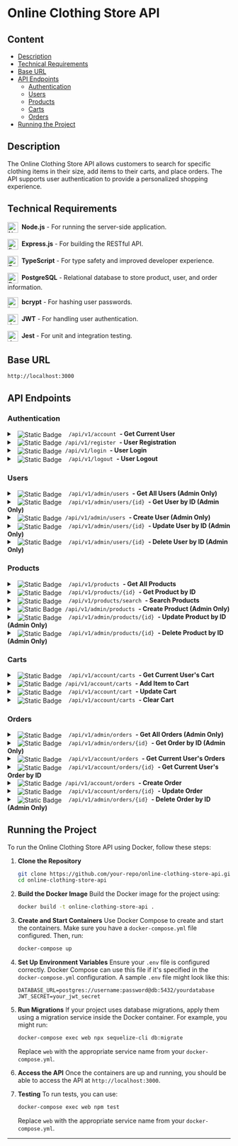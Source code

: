 # Online Clothing Store API

## Content
- [Description](#description)
- [Technical Requirements](#technical-requirements)
- [Base URL](#base-url) 
- [API Endpoints](#api-endpoints)
  - [Authentication](#authentication)
  - [Users](#users)
  - [Products](#products)
  - [Carts](#carts)
  - [Orders](#orders)
- [Running the Project](#running-the-project)

## Description
The Online Clothing Store API allows customers to search for specific clothing items in their size, add items to their carts, and place orders. The API supports user authentication to provide a personalized shopping experience.


## Technical Requirements

<img src="https://github.com/user-attachments/assets/9b53ecc0-c37a-433a-b146-66fe7340d7b2" alt="Node.js" height="24" align="center"/>&nbsp; **Node.js** - For running the server-side application.  

<img src="https://github.com/user-attachments/assets/cf65b516-de39-4cf8-bdef-ff09b2f187b5" alt="Express.js" height="24" align="center"/>&nbsp; **Express.js** - For building the RESTful API.

<img src="https://github.com/user-attachments/assets/94839a39-279d-43c1-89d7-7f460ed78e56" alt="TypeScript" height="24" align="center"/>&nbsp; **TypeScript** - For type safety and improved developer experience.

<img src="https://github.com/user-attachments/assets/edd03751-3aee-4d2c-befd-bddbd4d10a8b" alt="PostgreSQL" height="24" align="center"/>&nbsp; **PostgreSQL** - Relational database to store product, user, and order information.

<img src="https://github.com/user-attachments/assets/30e8c509-da90-44c4-9b85-c6e515fe4e30" alt="bcrypt" height="24" align="center"/>&nbsp; **bcrypt** - For hashing user passwords.

<img src="https://github.com/user-attachments/assets/cc786919-f195-44c2-9c97-6df104017ab9" alt="JWT" height="24" align="center"/>&nbsp; **JWT** - For handling user authentication.  
 
<img src="https://github.com/user-attachments/assets/428687f9-ebcc-4507-9990-3f55f8ef0dbb" alt="Jest" height="24" align="center"/>&nbsp; **Jest** - For unit and integration testing.


## Base URL 
`http://localhost:3000`

## API Endpoints

### Authentication

<details>
  <summary>&nbsp;&nbsp;<img alt="Static Badge" src="https://img.shields.io/badge/GET-399918" align="center">&nbsp; &nbsp; <code>/api/v1/account</code>&nbsp;&nbsp;<strong>- Get Current User</strong></summary>
  
- **Description**: This endpoint retrieves the details of the currently logged-in user.
- **Endpoint**: `/api/v1/account`
- **Method**: `GET`
- **Response**:
  - `200 OK` with currently logged user's details
  - `401 Unauthorized` on invalid credentials
    
- **Example Request**:

  ```sh
  curl '{base_url}/api/v1/account' \
  -H 'Authorization: Bearer {token}'
  ```
- **Example Response**:

  ```json
  {
    "id": "1",
    "email": "user@example.com",
    "first_name": "Jon",
    "last_name": "Snow",
    "role": "user"  /Possible values: "admin", "user"
  }
  ```
</details>  
<details>
   <summary>&nbsp;&nbsp;<img alt="Static Badge" src="https://img.shields.io/badge/POST-0F67B1" align="center">&nbsp;&nbsp;<code>/api/v1/register</code>&nbsp;&nbsp;<strong>- User Registration</strong></summary>  
  
- **Description**: This endpoint registers a new user with the provided details. The role is automatically assigned as `user` and cannot be specified during registration.
- **Endpoint**: `/api/v1/register`
- **Method**: `POST`
- **Request Body**:
  ```json
   {
     "email": "string",
     "password": "string",
     "first_name": "string",
     "last_name": "string"
   }
  ```
- **Response**:
  - `201 Created` on successful registration with user details (role will be assigned as `user`)
  - `400 Bad Request` on invalid input or if the user already exists
- **Example Request**:

  ```sh
  curl -X POST '{base_url}/api/v1/register' \
  -H 'Content-Type: application/json' \
  -d '{
    "email": "user@example.com",
    "password": "password123",
    "first_name": "Jon",
    "last_name": "Snow"
  }'
  ```
- **Example Response**:

  ```json
  {
    "id": "1",
    "email": "user@example.com",
    "first_name": "Jon",
    "last_name": "Snow",
    "role": "user"  // Automatically assigned role for new users
  }
  ```
</details>

<details>
   <summary>&nbsp;&nbsp;<img alt="Static Badge" src="https://img.shields.io/badge/POST-0F67B1" align="center">&nbsp;&nbsp;<code>/api/v1/login</code>&nbsp;&nbsp;<strong>- User Login</strong></summary>  
  
- **Description**: This endpoint authenticates a user and returns a JWT token if the credentials are valid. The token can be used to access protected routes and resources.
- **Endpoint**: `/api/v1/login`
- **Method**: `POST`
- **Request Body**:
  ```json
   {
     "email": "string",
     "password": "string"
   }
  ```
- **Response**:
  - `200 OK` with JWT token
  - `401 Unauthorized` on invalid credentials
- **Example Request**:

  ```sh
  curl -X POST '{base_url}/api/v1/login' \
  -H 'Content-Type: application/json' \
  -d '{
    "email": "user@example.com",
    "password": "password123"
  }'
  ```
- **Example Response**:

  ```json
  {
    "token": "eyJhbGciOiJIUzI1NiIsInR5cCI6IkpXVCJ9..."
  }
  ```
</details>

<details>
<summary>&nbsp;&nbsp;<img alt="Static Badge" src="https://img.shields.io/badge/DEL-E4003A" align="center">&nbsp; &nbsp; <code>/api/v1/logout</code>&nbsp;&nbsp;<strong>- User Logout</strong></summary>

- **Description**: This endpoint logs out the user by invalidating their JWT token. After successful logout, the token should no longer be accepted for authenticated requests.
- **Endpoint**: `/api/v1/logout`
- **Method**: `DELETE`
- **Request Headers**:
  - `Authorization` (string, required) - The JWT token to be invalidated.
- **Response**:
  - `200 OK` with an empty response indicating successful logout
  - `401 Unauthorized` if the token is invalid or missing
  
- **Example Request**:

  ```sh
  curl -X DELETE '{base_url}/api/v1/logout' \
  -H 'Authorization: Bearer {token}'
  ```
- **Example Response**:
  
  ```json
  {}
  ```
</details>
  
### Users

<details>
<summary>&nbsp;&nbsp;<img alt="Static Badge" src="https://img.shields.io/badge/GET-399918" align="center">&nbsp; &nbsp; <code>/api/v1/admin/users</code>&nbsp;&nbsp;<strong>- Get All Users (Admin Only)</strong></summary>

- **Description**: This endpoint retrieves a list of all users in the system. It is restricted to administrators or users with specific permissions. Access to this endpoint should be granted only to those with administrative privileges.
- **Endpoint**: `/api/v1/admin/users`
- **Method**: `GET`
- **Request Headers**:
  - `Authorization` (string, required) - The JWT token for authorization. Only users with admin roles or specific permissions should be able to access this endpoint.
- **Response**:
  - `200 OK` with a list of users
  - `401 Unauthorized` if the token is missing or invalid
  - `403 Forbidden` if the authenticated user does not have the necessary permissions to access the user list
  
- **Example Request**:

  ```sh
  curl '{base_url}/api/v1/admin/users' \
  -H 'Authorization: Bearer {admin_token}'
  ```
- **Example Response**:

  ```json
  [
    {
      "id": "1",
      "email": "user@example.com",
      "first_name": "Jon",
      "last_name": "Snow",
      "role": "user"  
    },
    {
      "id": "2",
      "email": "user2@example.com",
      "first_name": "Arya",
      "last_name": "Stark",
      "role": "admin"  
    }
  ]
  ```
</details>

<details>
<summary>&nbsp;&nbsp;<img alt="Static Badge" src="https://img.shields.io/badge/GET-399918" align="center">&nbsp; &nbsp; <code>/api/v1/admin/users/{id}</code>&nbsp;&nbsp;<strong>- Get User by ID (Admin Only)</strong></summary>

- **Description**: Retrieves detailed information about a specific user based on the user ID. This endpoint is accessible only to administrators. Administrators can view details of any user.
- **Endpoint**: `/api/v1/admin/users/{id}`
- **Method**: `GET`
- **Path Parameters**:
  - `id` (string, required) - The ID of the user whose details are being retrieved
- **Request Headers**:
  - `Authorization` (string, required) - The JWT token for authorization. Only administrators with a valid token should be able to access this endpoint.
- **Response**:
  - `200 OK` with user details including role
  - `404 Not Found` if the user does not exist
  - `403 Forbidden` if the user does not have admin privileges

- **Example Request**:

  ```sh
  curl '{base_url}/api/v1/admin/users/{id}' \
  -H 'Authorization: Bearer {admin_token}'
  ```

- **Example Response**:

  ```json
  {
    "id": "1",
    "email": "user@example.com",
    "first_name": "Jon",
    "last_name": "Snow",
    "role": "user"
  }
  ```
</details> 

<details>
<summary>&nbsp;&nbsp;<img alt="Static Badge" src="https://img.shields.io/badge/POST-0F67B1" align="center">&nbsp;&nbsp;<code>/api/v1/admin/users</code>&nbsp;&nbsp;<strong>- Create User (Admin Only)</strong></summary>

- **Description**: This endpoint is used by administrators to create a new user in the system. The request must include the role of the new user, which is assigned by the administrator. This ensures that the user is assigned appropriate permissions from the moment of creation. Access to this endpoint is restricted to administrators.
- **Endpoint**: `/api/v1/admin/users`
- **Method**: `POST`
- **Request Body**:
  ```json
  {
    "first_name": "string",
    "last_name": "string",
    "email": "string",
    "password": "string",
    "role": "string" // Possible values: "user", "admin"
  }
  ```
- **Request Headers**:
  - `Authorization` (string, required) - The JWT token for authorization. Only users with admin roles or specific permissions should be able to access this endpoint.
- **Response**:
  - `201 Created` with details of the newly created user, including assigned role
  - `400 Bad Request` if the request body is invalid or missing required fields
  - `422 Unprocessable Entity` if the email is already in use or other validation errors
  - `403 Forbidden` if the authenticated user does not have the necessary permissions to create a new user
  
- **Example Request**:

  ```sh
  curl -X POST '{base_url}/api/v1/admin/users' \
  -H 'Authorization: Bearer {admin_token}' \
  -H 'Content-Type: application/json' \
  -d '{
    "first_name": "Jon",
    "last_name": "Snow",
    "email": "user@example.com",
    "password": "password123",
    "role": "user"
  }'
  ```
- **Example Response**:

  ```json
  {
    "id": "1",
    "email": "user@example.com",
    "first_name": "Jon",
    "last_name": "Snow",
    "role": "user"
  }
  ```
</details>

<details>
<summary>&nbsp;&nbsp;<img alt="Static Badge" src="https://img.shields.io/badge/PUT-FF8C00" align="center">&nbsp; &nbsp; <code>/api/v1/admin/users/{id}</code>&nbsp;&nbsp;<strong>- Update User by ID (Admin Only)</strong></summary>

- **Description**: Updates the details of a specific user based on their ID. This endpoint is accessible only to administrators. Administrators can update user details, including roles.
- **Endpoint**: `/api/v1/admin/users/{id}`
- **Method**: `PUT`
- **Path Parameters**:
  - `id` (string, required) - The ID of the user whose details are being updated
- **Request Headers**:
  - `Authorization` (string, required) - The JWT token for authorization. Only administrators with a valid token should be able to access this endpoint.
- **Request Body**:
  ```json
  {
    "first_name": "string",
    "last_name": "string",
    "email": "string",
    "password": "string",   
    "role": "string"       
  }
  ```
- **Response**:
  - `200 OK` with updated user details
  - `400 Bad Request` on validation error
  - `404 Not Found` if the user does not exist
  - `403 Forbidden` if the user does not have admin privileges

- **Example Request**:

  ```sh
  curl -X PUT '{base_url}/api/v1/admin/users/{id}' \
  -H 'Content-Type: application/json' \
  -H 'Authorization: Bearer {admin_token}' \
  -d '{
    "first_name": "John",
    "last_name": "Doe",
    "email": "new-user@example.com",
    "password": "new-password123",
    "role": "admin" 
  }'
  ```

- **Example Response**:

  ```json
  {
    "id": "1",
    "email": "new-user@example.com",
    "first_name": "John",
    "last_name": "Doe",
    "role": "admin"  
  }
  ```
</details> 

<details>
<summary>&nbsp;&nbsp;<img alt="Static Badge" src="https://img.shields.io/badge/DEL-E4003A" align="center">&nbsp; &nbsp; <code>/api/v1/admin/users/{id}</code>&nbsp;&nbsp;<strong>- Delete User by ID (Admin Only)</strong></summary>

- **Description**: This endpoint allows administrators to delete a specific user from the system based on the user ID. Access to this endpoint is restricted to administrators.
- **Endpoint**: `/api/v1/admin/users/{id}`
- **Method**: `DELETE`
- **Path Parameters**:
  - `id` (string, required) - The ID of the user to be deleted
- **Request Headers**:
  - `Authorization` (string, required) - The JWT token for authorization. Only users with admin roles or specific permissions should be able to access this endpoint.
- **Response**:
  - `200 OK` on successful deletion
  - `404 Not Found` if the user does not exist
  - `403 Forbidden` if the authenticated user does not have permission to delete the user

- **Example Request**:

  ```sh
  curl -X DELETE '{base_url}/api/v1/admin/users/{id}' \
  -H 'Authorization: Bearer {admin_token}'
  ```
- **Example Response**:

  ```json
  {}
  ```
</details>

### Products

<details>
<summary>&nbsp;&nbsp;<img alt="Static Badge" src="https://img.shields.io/badge/GET-399918" align="center">&nbsp; &nbsp; <code>/api/v1/products</code>&nbsp;&nbsp;<strong>- Get All Products</strong></summary>

- **Description**: Retrieves a list of all products available in the system, with the option to filter by brand, category, and size. The response includes details such as ID, name, description, price, brand, category, and size. This endpoint is publicly accessible and does not require authentication or authorization.
- **Endpoint**: `/api/v1/products`
- **Method**: `GET`
- **Query Parameters**:
  - `brand` (string, optional) - Filter products by brand.
  - `category` (string, optional) - Filter products by category.
  - `size` (string, optional) - Filter products by size.
- **Response**:
  - `200 OK` with a list of products matching the specified filters. Each product includes details such as ID, name, description, price, brand, category, and size.

- **Example Request**:

  ```sh
  curl '{base_url}/api/v1/products?brand=BrandA&category=CategoryX&size=M'
  ```

- **Example Response**:

  ```json
  [
    {
      "id": "1",
      "name": "Product 1",
      "description": "Description of product 1",
      "price": 100.00,
      "brand": "Brand A",
      "category": "Category X",
      "size": "M"
    },
    {
      "id": "2",
      "name": "Product 2",
      "description": "Description of product 2",
      "price": 150.00,
      "brand": "Brand A",
      "category": "Category X",
      "size": "L"
    }
  ]
  ```

</details>

<details>
<summary>&nbsp;&nbsp;<img alt="Static Badge" src="https://img.shields.io/badge/GET-399918" align="center">&nbsp; &nbsp; <code>/api/v1/products/{id}</code>&nbsp;&nbsp;<strong>- Get Product by ID</strong></summary>

- **Description**: Retrieves detailed information about a specific product based on its ID. This endpoint provides all available details about the product, including its name, description, price, brand, and category. This endpoint is accessible to all users, regardless of their role or authorization status.
- **Endpoint**: `/api/v1/products/{id}`
- **Method**: `GET`
- **Path Parameters**:
  - `id` (string, required) - The ID of the product to retrieve
- **Response**:
  - `200 OK` with product details
  - `404 Not Found` if the product does not exist

- **Example Request**:

  ```sh
  curl '{base_url}/api/v1/products/{id}'
  ```

- **Example Response**:

  ```json
  {
    "id": "1",
    "name": "Product 1",
    "description": "Description of product 1",
    "price": 100.00,
    "brand": "Brand A",
    "category": "Category X",
    "size": "M"
  }
  ``` 
</details>

<details>
<summary>&nbsp;&nbsp;<img alt="Static Badge" src="https://img.shields.io/badge/GET-399918" align="center">&nbsp; &nbsp; <code>/api/v1/products/search</code>&nbsp;&nbsp;<strong>- Search Products</strong></summary>

- **Description**: Searches for products based on a query string that can match either the product name or description. This endpoint provides a way to find products that contain the specified search term in their name or description. It is publicly accessible and does not require authentication or authorization.
- **Endpoint**: `/api/v1/products/search`
- **Method**: `GET`
- **Query Parameters**:
  - `query` (string, required) - The search term used to find products by name or description. The search is case-insensitive and will return products where the term appears in either the name or description.
  - `brand` (string, optional) - Filter results by brand.
  - `category` (string, optional) - Filter results by category.
  - `size` (string, optional) - Filter results by size.
- **Response**:
  - `200 OK` with a list of products matching the search criteria. Each product includes details such as ID, name, description, price, brand, category, and size.

- **Example Request**:

  ```sh
  curl '{base_url}/api/v1/products/search?query=shirt&brand=BrandA&category=CategoryX'
  ```

- **Example Response**:

  ```json
  [
    {
      "id": "1",
      "name": "Cool Shirt",
      "description": "A cool shirt with a stylish design.",
      "price": 29.99,
      "brand": "Brand A",
      "category": "Category X",
      "size": "M"
    },
    {
      "id": "2",
      "name": "Stylish Shirt",
      "description": "A stylish shirt that is perfect for any occasion.",
      "price": 35.00,
      "brand": "Brand A",
      "category": "Category X",
      "size": "L"
    }
  ]
  ```

</details>

<details>
<summary>&nbsp;&nbsp;<img alt="Static Badge" src="https://img.shields.io/badge/POST-0F67B1" align="center">&nbsp;&nbsp;<code>/api/v1/admin/products</code>&nbsp;&nbsp;<strong>- Create Product (Admin Only)</strong></summary>

- **Description**: This endpoint allows administrators to create a new product in the system. The request must include all necessary details about the product, including its name, description, price, brand, and category. Access to this endpoint is restricted to users with administrative roles.
- **Endpoint**: `/api/v1/admin/products`
- **Method**: `POST`
- **Request Body**:
  ```json
  {
    "name": "string",
    "description": "string",
    "price": "number",
    "brand": "string",
    "category": "string",
    "size": "M"
  }
  ```
- **Request Headers**:
  - `Authorization` (string, required) - The JWT token for authorization. Only users with administrative roles or specific permissions should be able to access this endpoint.

- **Response**:
  - `201 Created` with details of the newly created product, including `id`, `name`, `description`, `price`, `brand`, and `category`
  - `400 Bad Request` if the request body is invalid or missing required fields
  - `403 Forbidden` if the authenticated user does not have the necessary permissions to create a new product

- **Example Request**:

  ```sh
  curl -X POST '{base_url}/api/v1/admin/products' \
  -H 'Content-Type: application/json' \
  -H 'Authorization: Bearer {admin_token}' \
  -d '{
    "name": "Product 3",
    "description": "Description of product 3",
    "price": 200.00,
    "brand": "Brand C",
    "category": "Category Z",
    "size": "M"
  }'
  ```
- **Example Response**:

  ```json
  {
    "id": "3",
    "name": "Product 3",
    "description": "Description of product 3",
    "price": 200.00,
    "brand": "Brand C",
    "category": "Category Z",
    "size": "M"
  }
  ```
</details>

<details>
<summary>&nbsp;&nbsp;<img alt="Static Badge" src="https://img.shields.io/badge/PUT-FF8C00" align="center">&nbsp; &nbsp; <code>/api/v1/admin/products/{id}</code>&nbsp;&nbsp;<strong>- Update Product by ID (Admin Only)</strong></summary>

- **Description**: This endpoint allows administrators to update the details of a specific product based on its ID. The request must include the updated product information. 
- **Endpoint**: `/api/v1/admin/products/{id}`
- **Method**: `PUT`
- **Path Parameters**:
  - `id` (string, required) - The ID of the product to update
- **Request Headers**:
  - `Authorization` (string, required) - The JWT token for authorization. Only users with admin roles or specific permissions should be able to access this endpoint.
- **Request Body**:
  ```json
  {
    "name": "string",
    "description": "string",
    "price": "number",
    "brand": "string",   
    "category": "string",
    "size": "M"
  }
  ```
- **Response**:
  - `200 OK` with updated product details
  - `400 Bad Request` on validation error
  - `404 Not Found` if the product doesn't exist
  - `403 Forbidden` if the authenticated user does not have the necessary permissions to update the product

- **Example Request**:

  ```sh
  curl -X PUT '{base_url}/api/v1/admin/products/{id}' \
  -H 'Authorization: Bearer {admin_token}' \
  -H 'Content-Type: application/json' \
  -d '{
    "name": "Updated Product",
    "description": "Updated description",
    "price": 250.00,
    "brand": "New Brand",
    "category": "New Category",
    "size": "M"
  }'
  ```

- **Example Response**:

  ```json
  {
    "id": "1",
    "name": "Updated Product",
    "description": "Updated description",
    "price": 250.00,
    "brand": "New Brand",
    "category": "New Category",
    "size": "L"
  }
  ```
</details>

<details>
<summary>&nbsp;&nbsp;<img alt="Static Badge" src="https://img.shields.io/badge/DEL-E4003A" align="center">&nbsp; &nbsp; <code>/api/v1/admin/products/{id}</code>&nbsp;&nbsp;<strong>- Delete Product by ID (Admin Only)</strong></summary>

- **Description**: This endpoint allows administrators to delete a specific product based on its ID. Only users with admin roles or specific permissions should be able to access this endpoint to ensure that only authorized personnel can remove products from the system.
- **Endpoint**: `/api/v1/admin/products/{id}`
- **Method**: `DELETE`
- **Path Parameters**:
  - `id` (string, required) - The ID of the product to delete
- **Request Headers**:
  - `Authorization` (string, required) - The JWT token for authorization. Only users with admin roles or specific permissions should be able to access this endpoint.
- **Response**:
  - `200 OK` if the product is successfully deleted
  - `404 Not Found` if the product does not exist
  - `403 Forbidden` if the authenticated user does not have the necessary permissions to delete the product

- **Example Request**:

  ```sh
  curl -X DELETE '{base_url}/api/v1/admin/products/{id}' \
  -H 'Authorization: Bearer {admin_token}'
  ```

- **Example Response**:

  ```json
  {}
  ```

</details>

### Carts

<details>
<summary>&nbsp;&nbsp;<img alt="Static Badge" src="https://img.shields.io/badge/GET-399918" align="center">&nbsp; &nbsp; <code>/api/v1/account/carts</code>&nbsp;&nbsp;<strong>- Get Current User's Cart</strong></summary>

- **Description**: Retrieves the shopping cart of the currently logged-in user. This endpoint is accessible only to authenticated users. The request requires a valid JWT token to ensure that the user has access to their own cart.
- **Endpoint**: `/api/v1/account/carts`
- **Method**: `GET`
- **Request Headers**:
  - `Authorization` (string, required) - The JWT token for authorization. This token ensures that only the authenticated user can access their own cart.
- **Response**:
  - `200 OK` with cart details
  - `401 Unauthorized` if the token is missing or invalid
  - `404 Not Found` if the carts for the current user does not exist

- **Example Request**:

  ```sh
  curl '{base_url}/api/v1/account/carts' \
  -H 'Authorization: Bearer {token}'
  ```

- **Example Response**:

  ```json
  {
    "id": "1",
    "user_id": "1",
    "items": [
      {
        "product_id": "1",
        "quantity": 2
      }
    ]
  }
  ```

</details>
<details>
<summary>&nbsp;&nbsp;<img alt="Static Badge" src="https://img.shields.io/badge/POST-0F67B1" align="center">&nbsp;&nbsp;<code>/api/v1/account/carts</code>&nbsp;&nbsp;<strong>- Add Item to Cart</strong></summary>

- **Description**: Adds an item to the shopping cart of the currently logged-in user. This endpoint is accessible only to authenticated users. The request requires a valid JWT token to ensure that the user can modify their own cart.
- **Endpoint**: `/api/v1/account/carts`
- **Method**: `POST`
- **Request Headers**:
  - `Authorization` (string, required) - The JWT token for authorization. This token ensures that only the authenticated user can modify their own cart.
  - `Content-Type` (string, required) - Should be `application/json`.
- **Request Body**:
  ```json
  {
    "product_id": "string",   // The ID of the product to be added to the cart
    "quantity": "integer"     // The quantity of the product to be added
  }
  ```
- **Response**:
  - `200 OK` with updated cart details
  - `400 Bad Request` on validation error (e.g., invalid product ID, quantity not a positive integer)
  - `401 Unauthorized` if the token is missing or invalid
  - `404 Not Found` if the specified product does not exist

- **Example Request**:

  ```sh
  curl -X POST '{base_url}/api/v1/account/carts' \
  -H 'Authorization: Bearer {token}' \
  -H 'Content-Type: application/json' \
  -d '{
    "product_id": "1",
    "quantity": 2
  }'
  ```

- **Example Response**:

  ```json
  {
    "id": "1",
    "user_id": "1",
    "items": [
      {
        "product_id": "1",
        "quantity": 2,
        "price": 50.00,
        "subtotal": 100.00
      }
    ],
    "total": 100.00,
    "created_at": "2024-07-16T10:00:00Z",
    "updated_at": "2024-07-16T10:10:00Z"
  }
  ```
</details> 


<details>
<summary>&nbsp;&nbsp;<img alt="Static Badge" src="https://img.shields.io/badge/PUT-FF8C00" align="center">&nbsp; &nbsp; <code>/api/v1/account/cart</code>&nbsp;&nbsp;<strong>- Update Cart</strong></summary>

- **Description**: Updates the shopping cart of the currently logged-in user. This endpoint allows for updating the quantity of items in the cart, and removing items by setting their quantity to 0. This endpoint is accessible only to authenticated users. The request requires a valid JWT token to ensure that the user can modify their own cart.
- **Endpoint**: `/api/v1/account/cart`
- **Method**: `PUT`
- **Request Headers**:
  - `Authorization` (string, required) - The JWT token for authorization. This token ensures that only the authenticated user can modify their own cart.
  - `Content-Type` (string, required) - Should be `application/json`.
- **Request Body**:
  ```json
  {
    "items": [
      {
        "product_id": "string",   // The ID of the product in the cart
        "quantity": "number"     // The updated quantity of the product. Use 0 to remove the product.
      }
    ]
  }
  ```
- **Response**:
  - `200 OK` with updated cart details
  - `400 Bad Request` on validation error (e.g., invalid product ID, quantity not a positive integer)
  - `401 Unauthorized` if the token is missing or invalid
  - `403 Forbidden` if the user tries to update a cart that does not belong to them
  - `404 Not Found` if the cart or product does not exist

- **Example Request**:

  ```sh
  curl -X PUT '{base_url}/api/v1/account/cart' \
  -H 'Authorization: Bearer {token}' \
  -H 'Content-Type: application/json' \
  -d '{
    "items": [
      {
        "product_id": "1",
        "quantity": 3
      },
      {
        "product_id": "2",
        "quantity": 0
      }
    ]
  }'
  ```

- **Example Response**:

  ```json
  {
    "id": "1",
    "user_id": "1",
    "items": [
      {
        "product_id": "1",
        "quantity": 3,
        "price": 100.00,
        "subtotal": 300.00
      }
    ],
    "total": 300.00,
    "created_at": "2024-07-16T10:00:00Z",
    "updated_at": "2024-07-16T10:20:00Z"
  }
  ```

</details>
  
<details>
<summary>&nbsp;&nbsp;<img alt="Static Badge" src="https://img.shields.io/badge/DEL-E4003A" align="center">&nbsp; &nbsp; <code>/api/v1/account/carts</code>&nbsp;&nbsp;<strong>- Clear Cart</strong></summary>

- **Description**: Clears all items from the shopping cart of the currently logged-in user. This endpoint is accessible only to authenticated users. The request requires a valid JWT token to ensure that the user can modify their own cart.
- **Endpoint**: `/api/v1/account/carts`
- **Method**: `DELETE`
- **Request Headers**:
  - `Authorization` (string, required) - The JWT token for authorization. This token ensures that only the authenticated user can clear their own carts.
- **Response**:
  - `200 OK` with the empty cart details
  - `404 Not Found` if the cart does not exist
  - `401 Unauthorized` if the token is missing or invalid

- **Example Request**:

  ```sh
  curl -X DELETE '{base_url}/api/v1/account/carts' \
  -H 'Authorization: Bearer {token}'
  ```

- **Example Response**:

  ```json
  {
    "id": "1",
    "user_id": "1",
    "items": [],
    "total": 0.00,
    "created_at": "2024-07-16T10:00:00Z",
    "updated_at": "2024-07-16T10:10:00Z"
  }
  ``` 
</details>

### Orders

<details>
<summary>&nbsp;&nbsp;<img alt="Static Badge" src="https://img.shields.io/badge/GET-399918" align="center">&nbsp; &nbsp; <code>/api/v1/admin/orders</code>&nbsp;&nbsp;<strong>- Get All Orders (Admin Only)</strong></summary>

- **Description**: Retrieves a list of all orders in the system. This endpoint is restricted to administrators only to ensure that order data is protected and only accessible by authorized personnel.
- **Endpoint**: `/api/v1/admin/orders`
- **Method**: `GET`  
- **Request Headers**:
  - `Authorization` (string, required) - The JWT token for authorization. Only users with admin roles or specific permissions should be able to access this endpoint.
- **Response**:
  - `200 OK` with a list of orders
  - `401 Unauthorized` if the user is not authorized or the token is missing/invalid
  - `403 Forbidden` if the authenticated user does not have the necessary admin role or permissions
  
- **Example Request**:

  ```sh
  curl '{base_url}/api/v1/admin/orders' \
  -H 'Authorization: Bearer {admin_token}'
  ```

- **Example Response**:

  ```json
  [
    {
      "id": "1",
      "user_id": "1",
      "items": [
        {
          "product_id": "1",
          "quantity": 2,
          "price": 100.00,
          "subtotal": 200.00
        }
      ],
      "total": 200.00,
      "created_at": "2024-07-16T10:00:00Z",
      "updated_at": "2024-07-16T10:00:00Z"
    },
    {
      "id": "2",
      "user_id": "2",
      "items": [
        {
          "product_id": "2",
          "quantity": 1,
          "price": 150.00,
          "subtotal": 150.00
        }
      ],
      "total": 150.00,
      "created_at": "2024-07-16T11:00:00Z",
      "updated_at": "2024-07-16T11:10:00Z"
    }
  ]
  ```
</details> 

<details>
<summary>&nbsp;&nbsp;<img alt="Static Badge" src="https://img.shields.io/badge/GET-399918" align="center">&nbsp; &nbsp; <code>/api/v1/admin/orders/{id}</code>&nbsp;&nbsp;<strong>- Get Order by ID (Admin Only)</strong></summary>

- **Description**: Retrieves the details of a specific order by its ID. This endpoint is accessible only to authenticated users with administrative privileges. It provides detailed information about the order, including items, quantities, and pricing. This endpoint helps administrators to view individual orders for management or support purposes.
- **Endpoint**: `/api/v1/admin/orders/{id}`
- **Method**: `GET`
- **Path Parameters**:
  - `id` (string, required) - The ID of the order to retrieve.
- **Request Headers**:
  - `Authorization` (string, required) - The JWT token for authorization. This token ensures that only authenticated administrators can access this endpoint.
- **Response**:
  - `200 OK` with order details. This includes the order's ID, user ID, items (with product ID, quantity, price, and subtotal), total amount, and timestamps for creation and last update.
  - `404 Not Found` if the specified order does not exist in the database.
  - `401 Unauthorized` if the request lacks valid authorization credentials.
  - `403 Forbidden` if the user is not authorized to access this endpoint (e.g., not an admin).

- **Example Request**:

  ```sh
  curl -X GET '{base_url}/api/v1/admin/orders/{id}' \
  -H 'Authorization: Bearer {admin_token}'
  ```

- **Example Response**:

  ```json
  {
    "id": "1",
    "user_id": "1",
    "items": [
      {
        "product_id": "1",
        "quantity": 2,
        "price": 100.00,
        "subtotal": 200.00
      }
    ],
    "total": 200.00,
    "created_at": "2024-07-16T10:00:00Z",
    "updated_at": "2024-07-16T10:00:00Z"
  }
  ```

</details>

<details>
<summary>&nbsp;&nbsp;<img alt="Static Badge" src="https://img.shields.io/badge/GET-399918" align="center">&nbsp; &nbsp; <code>/api/v1/account/orders</code>&nbsp;&nbsp;<strong>- Get Current User's Orders</strong></summary>

- **Description**: Retrieves all orders placed by the currently logged-in user. This endpoint is accessible only to authenticated users. The request requires a valid JWT token to ensure that the user can access their own orders.
- **Endpoint**: `/api/v1/account/orders`
- **Method**: `GET`
- **Request Headers**:
  - `Authorization` (string, required) - The JWT token for authorization. This token ensures that only the authenticated user can access their own orders.
- **Response**:
  - `200 OK` with a list of the user's orders
  - `401 Unauthorized` if the token is missing or invalid

- **Example Request**:

  ```sh
  curl '{base_url}/api/v1/account/orders' \
  -H 'Authorization: Bearer {token}'
  ```

- **Example Response**:

  ```json
  [
    {
      "id": "1",
      "user_id": "1",
      "items": [
        {
          "product_id": "1",
          "quantity": 2,
          "price": 100.00,
          "subtotal": 200.00
        }
      ],
      "total": 200.00,
      "created_at": "2024-07-16T10:00:00Z",
      "updated_at": "2024-07-16T10:10:00Z"
    },
    {
      "id": "2",
      "user_id": "1",
      "items": [
        {
          "product_id": "2",
          "quantity": 1,
          "price": 50.00,
          "subtotal": 50.00
        }
      ],
      "total": 50.00,
      "created_at": "2024-07-17T11:00:00Z",
      "updated_at": "2024-07-17T11:10:00Z"
    }
  ]
  ```
</details>

<details>
<summary>&nbsp;&nbsp;<img alt="Static Badge" src="https://img.shields.io/badge/GET-399918" align="center">&nbsp; &nbsp; <code>/api/v1/account/orders/{id}</code>&nbsp;&nbsp;<strong>- Get Current User's Order by ID</strong></summary>

- **Description**: Retrieves details of a specific order placed by the currently logged-in user. This endpoint is accessible only to authenticated users. The request requires a valid JWT token to ensure that the user can access their own order details.
- **Endpoint**: `/api/v1/account/orders/{id}`
- **Method**: `GET`
- **Path Parameters**:
  - `id` (string, required) - The ID of the order to be retrieved.
- **Request Headers**:
  - `Authorization` (string, required) - The JWT token for authorization. This token ensures that only the authenticated user can access their own order details.
- **Response**:
  - `200 OK` with details of the specified order
  - `401 Unauthorized` if the token is missing or invalid
  - `403 Forbidden` if the user tries to access an order that does not belong to them
  - `404 Not Found` if the order does not exist

- **Example Request**:

  ```sh
  curl '{base_url}/api/v1/account/orders/{id}' \
  -H 'Authorization: Bearer {token}'
  ```

- **Example Response**:

  ```json
  {
    "id": "1",
    "user_id": "1",
    "items": [
      {
        "product_id": "1",
        "quantity": 2,
        "price": 100.00,
        "subtotal": 200.00
      }
    ],
    "total": 200.00,
    "created_at": "2024-07-16T10:00:00Z",
    "updated_at": "2024-07-16T10:10:00Z"
  }
  ```
</details>

<details>
<summary>&nbsp;&nbsp;<img alt="Static Badge" src="https://img.shields.io/badge/POST-0F67B1" align="center">&nbsp;&nbsp;<code>/api/v1/account/orders</code>&nbsp;&nbsp;<strong>- Create Order</strong></summary>

- **Description**: Creates a new order based on the shopping cart of the currently logged-in user. This endpoint is accessible only to authenticated users. The request requires a valid JWT token to ensure that the user can create an order from their own cart.
- **Endpoint**: `/api/v1/account/orders`
- **Method**: `POST`
- **Request Headers**:
  - `Authorization` (string, required) - The JWT token for authorization. This token ensures that only the authenticated user can create an order from their own cart.
  - `Content-Type` (string, required) - Should be `application/json`.
- **Response**:
  - `201 Created` with order details
  - `400 Bad Request` on validation error (e.g., invalid cart contents)
  - `401 Unauthorized` if the token is missing or invalid
  - `404 Not Found` if the cart is empty or doesn't exist

- **Example Request**:

  ```sh
  curl -X POST '{base_url}/api/v1/account/orders' \
  -H 'Authorization: Bearer {token}' \
  -H 'Content-Type: application/json'
  ```

- **Example Response**:

  ```json
  {
    "id": "1",
    "user_id": "1",
    "items": [
      {
        "product_id": "1",
        "quantity": 2,
        "price": 100.00,
        "subtotal": 200.00
      }
    ],
    "total": 200.00,
    "created_at": "2024-07-16T10:00:00Z",
    "updated_at": "2024-07-16T10:00:00Z"
  }
  ```
</details>

<details>
<summary>&nbsp;&nbsp;<img alt="Static Badge" src="https://img.shields.io/badge/PUT-FF8C00" align="center">&nbsp; &nbsp; <code>/api/v1/account/orders/{id}</code>&nbsp;&nbsp;<strong>- Update Order</strong></summary>

- **Description**: Updates an existing order for the currently logged-in user, including the ability to remove a product from the order by setting its quantity to 0. This endpoint is accessible only to authenticated users. The request requires a valid JWT token to ensure that the user can update their own orders.
- **Endpoint**: `/api/v1/account/orders/{id}`
- **Method**: `PUT`
- **Path Parameters**:
  - `id` (string, required) - The ID of the order to be updated.
- **Request Headers**:
  - `Authorization` (string, required) - The JWT token for authorization. This token ensures that only the authenticated user can update their own order.
  - `Content-Type` (string, required) - Should be `application/json`.
- **Request Body**:
  ```json
  {
    "items": [
      {
        "product_id": "string",   // The ID of the product in the order
        "quantity": "number"     // The updated quantity of the product. Use 0 to remove the product.
      }
    ]
  }
  ```
- **Response**:
  - `200 OK` with updated order details
  - `400 Bad Request` on validation error (e.g., invalid product ID, quantity not a positive integer)
  - `401 Unauthorized` if the token is missing or invalid
  - `403 Forbidden` if the user tries to update an order that does not belong to them
  - `404 Not Found` if the order does not exist

- **Example Request**:

  ```sh
  curl -X PUT '{base_url}/api/v1/account/orders/{id}' \
  -H 'Authorization: Bearer {token}' \
  -H 'Content-Type: application/json' \
  -d '{
    "items": [
      {
        "product_id": "1",
        "quantity": 3
      },
      {
        "product_id": "2",
        "quantity": 0
      }
    ]
  }'
  ```

- **Example Response**:

  ```json
  {
    "id": "1",
    "user_id": "1",
    "items": [
      {
        "product_id": "1",
        "quantity": 3,
        "price": 100.00,
        "subtotal": 300.00
      }
    ],
    "total": 300.00,
    "created_at": "2024-07-16T10:00:00Z",
    "updated_at": "2024-07-16T10:20:00Z"
  }
  ```
</details>

<details>
<summary>&nbsp;&nbsp;<img alt="Static Badge" src="https://img.shields.io/badge/DEL-E4003A" align="center">&nbsp; &nbsp; <code>/api/v1/admin/orders/{id}</code>&nbsp;&nbsp;<strong>- Delete Order by ID (Admin Only)</strong></summary>

- **Description**: Deletes an existing order by its ID. This endpoint is accessible only to authenticated users with admin privileges. The request requires a valid JWT token to ensure that the user has the necessary permissions to delete orders.
- **Endpoint**: `/api/v1/admin/orders/{id}`
- **Method**: `DELETE`
- **Path Parameters**:
  - `id` (string, required) - The ID of the order to be deleted.
- **Request Headers**:
  - `Authorization` (string, required) - The JWT token for authorization. This token ensures that only an authenticated admin can delete orders.
  - `Content-Type` (string, required) - Should be `application/json`.
- **Response**:
  - `200 OK` on successful deletion of the order
  - `400 Bad Request` if the order ID is invalid
  - `401 Unauthorized` if the token is missing or invalid
  - `403 Forbidden` if the user does not have admin privileges
  - `404 Not Found` if the order does not exist

- **Example Request**:

  ```sh
  curl -X DELETE '{base_url}/api/v1/admin/orders/{id}' \
  -H 'Authorization: Bearer {admin_token}' \
  -H 'Content-Type: application/json'
  ```

- **Example Response**:

  ```json
  {
    "message": "Order with ID {id} has been successfully deleted."
  }
  ```
</details>

## Running the Project

To run the Online Clothing Store API using Docker, follow these steps:

1. **Clone the Repository**
    ```sh
    git clone https://github.com/your-repo/online-clothing-store-api.git
    cd online-clothing-store-api
    ```

2. **Build the Docker Image**
    Build the Docker image for the project using:
    ```sh
    docker build -t online-clothing-store-api .
    ```

3. **Create and Start Containers**
    Use Docker Compose to create and start the containers. Make sure you have a `docker-compose.yml` file configured. Then, run:
    ```sh
    docker-compose up
    ```

4. **Set Up Environment Variables**
    Ensure your `.env` file is configured correctly. Docker Compose can use this file if it's specified in the `docker-compose.yml` configuration. A sample `.env` 
    file might look like this:
    ```env
    DATABASE_URL=postgres://username:password@db:5432/yourdatabase
    JWT_SECRET=your_jwt_secret
    ```

5. **Run Migrations**
    If your project uses database migrations, apply them using a migration service inside the Docker container. For example, you might run:
    ```sh
    docker-compose exec web npx sequelize-cli db:migrate
    ```
    Replace `web` with the appropriate service name from your `docker-compose.yml`.

6. **Access the API**
    Once the containers are up and running, you should be able to access the API at `http://localhost:3000`.

7. **Testing**
    To run tests, you can use:
    ```sh
    docker-compose exec web npm test
    ```
    Replace `web` with the appropriate service name from your `docker-compose.yml`.

---

